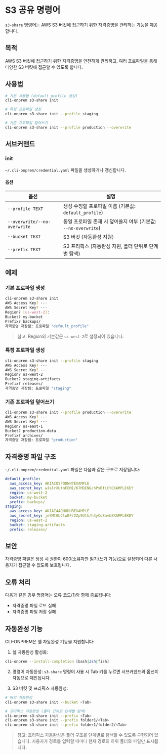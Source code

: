 # S3 공유 명령어

`s3-share` 명령어는 AWS S3 버킷에 접근하기 위한 자격증명을 관리하는 기능을 제공합니다.

## 목적

AWS S3 버킷에 접근하기 위한 자격증명을 안전하게 관리하고, 여러 프로파일을 통해 다양한 S3 버킷에 접근할 수 있도록 합니다.

## 사용법

```bash
# 기본 사용법 (default_profile 생성)
cli-onprem s3-share init

# 특정 프로파일 생성
cli-onprem s3-share init --profile staging

# 기존 프로파일 덮어쓰기
cli-onprem s3-share init --profile production --overwrite
```

## 서브커맨드

### init

`~/.cli-onprem/credential.yaml` 파일을 생성하거나 갱신합니다.

#### 옵션

| 옵션 | 설명 |
|------|------|
| `--profile TEXT` | 생성·수정할 프로파일 이름 (기본값: `default_profile`) |
| `--overwrite/--no-overwrite` | 동일 프로파일 존재 시 덮어쓸지 여부 (기본값: `--no-overwrite`) |
| `--bucket TEXT` | S3 버킷 (자동완성 지원) |
| `--prefix TEXT` | S3 프리픽스 (자동완성 지원, 폴더 단위로 단계별 탐색) |

## 예제

### 기본 프로파일 생성

```bash
cli-onprem s3-share init
AWS Access Key? ···
AWS Secret Key? ···
Region? [us-west-2]: 
Bucket? my-bucket
Prefix? backups/
자격증명 저장됨: 프로파일 "default_profile"
```

> 참고: Region의 기본값은 `us-west-2`로 설정되어 있습니다.

### 특정 프로파일 생성

```bash
cli-onprem s3-share init --profile staging
AWS Access Key? ···
AWS Secret Key? ···
Region? us-west-2
Bucket? staging-artifacts
Prefix? releases/
자격증명 저장됨: 프로파일 "staging"
```

### 기존 프로파일 덮어쓰기

```bash
cli-onprem s3-share init --profile production --overwrite
AWS Access Key? ···
AWS Secret Key? ···
Region? us-east-1
Bucket? production-data
Prefix? archives/
자격증명 저장됨: 프로파일 "production"
```

## 자격증명 파일 구조

`~/.cli-onprem/credential.yaml` 파일은 다음과 같은 구조로 저장됩니다:

```yaml
default_profile:
  aws_access_key: AKIAIOSFODNN7EXAMPLE
  aws_secret_key: wJalrXUtnFEMI/K7MDENG/bPxRfiCYEXAMPLEKEY
  region: us-west-2
  bucket: my-bucket
  prefix: backups/
staging:
  aws_access_key: AKIAI44QH8DHBEXAMPLE
  aws_secret_key: je7MtGbClwBF/2Zp9Utk/h3yCo8nvbEXAMPLEKEY
  region: us-west-2
  bucket: staging-artifacts
  prefix: releases/
```

## 보안

자격증명 파일은 생성 시 권한이 600(소유자만 읽기/쓰기 가능)으로 설정되어 다른 사용자가 접근할 수 없도록 보호됩니다.

## 오류 처리

다음과 같은 경우 명령어는 오류 코드(1)와 함께 종료됩니다:
- 자격증명 파일 로드 실패
- 자격증명 파일 저장 실패

## 자동완성 기능

CLI-ONPREM은 쉘 자동완성 기능을 지원합니다:

1. 쉘 자동완성 활성화:
```bash
cli-onprem --install-completion [bash|zsh|fish]
```

2. 명령어 자동완성:
`s3-share` 명령어 사용 시 Tab 키를 누르면 서브커맨드와 옵션이 자동으로 제안됩니다.

3. S3 버킷 및 프리픽스 자동완성:
```bash
# 버킷 자동완성
cli-onprem s3-share init --bucket <Tab>

# 프리픽스 자동완성 (폴더 단위로 단계별 탐색)
cli-onprem s3-share init --prefix <Tab>
cli-onprem s3-share init --prefix folder1/<Tab>
cli-onprem s3-share init --prefix folder1/folder2/<Tab>
```

> 참고: 프리픽스 자동완성은 폴더 구조를 단계별로 탐색할 수 있도록 구현되어 있습니다. 사용자가 경로를 입력할 때마다 현재 경로의 하위 폴더와 파일만 표시됩니다.
